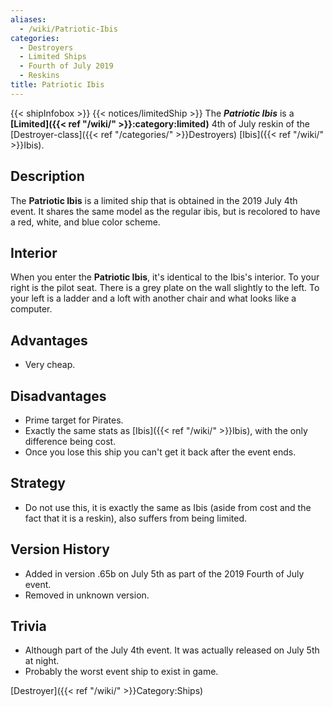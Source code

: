 ```yaml
---
aliases:
  - /wiki/Patriotic-Ibis
categories:
  - Destroyers
  - Limited Ships
  - Fourth of July 2019
  - Reskins
title: Patriotic Ibis
---
```


{{< shipInfobox >}} {{< notices/limitedShip >}} The **_Patriotic Ibis_** is a **[Limited]({{< ref "/wiki/" >}}:category:limited)** 4th of July reskin of the [Destroyer-class]({{< ref "/categories/" >}}Destroyers) [Ibis]({{< ref "/wiki/" >}}Ibis).

## Description

The **Patriotic Ibis** is a limited ship that is obtained in the 2019 July 4th event. It shares the same model as the regular ibis, but is recolored to have a red, white, and blue color scheme.

## Interior

When you enter the **Patriotic Ibis**, it's identical to the Ibis's interior. To your right is the pilot seat. There is a grey plate on the wall slightly to the left. To your left is a ladder and a loft with another chair and what looks like a computer.

## Advantages

- Very cheap.

## Disadvantages

- Prime target for Pirates.
- Exactly the same stats as [Ibis]({{< ref "/wiki/" >}}Ibis), with the only difference being cost.
- Once you lose this ship you can't get it back after the event ends.

## Strategy

- Do not use this, it is exactly the same as Ibis (aside from cost and the fact that it is a reskin), also suffers from being limited.

## Version History

- Added in version .65b on July 5th as part of the 2019 Fourth of July event.
- Removed in unknown version.

## Trivia

- Although part of the July 4th event. It was actually released on July 5th at night.
- Probably the worst event ship to exist in game.

[Destroyer]({{< ref "/wiki/" >}}Category:Ships)
